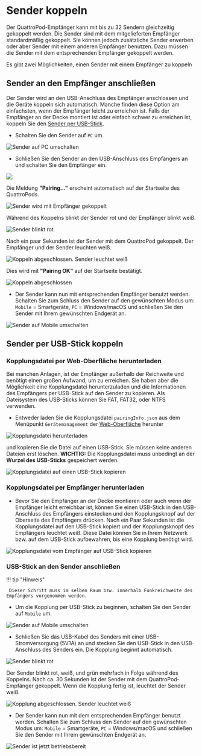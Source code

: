 # Sender koppeln

Der QuattroPod-Empfänger kann mit bis zu 32 Sendern gleichzeitig gekoppelt werden. Die Sender sind mit dem mitgelieferten Empfänger standardmäßig gekoppelt. Sie können jedoch zusätzliche Sender erwerben oder aber Sender mit einem anderen Empfänger benutzen. Dazu müssen die Sender mit dem entsprechenden Empfänger gekoppelt werden.

Es gibt zwei Möglichkeiten, einen Sender mit einem Empfänger zu koppeln

## Sender an den Empfänger anschließen

Der Sender wird an den USB-Anschluss des Empfänger anschlossen und die Geräte koppeln sich automatisch. Manche finden diese Option am einfachsten, wenn der Empfänger leicht zu erreichen ist. Falls der Empfänger an der Decke montiert ist oder einfach schwer zu erreichen ist, koppeln Sie den [Sender per USB-Stick](#sender-per-usb-stick-koppeln).

* Schalten Sie den Sender auf `PC` um. 

![Sender auf PC umschalten](/assets/img/quattropod.mini.tx.pc.jpg)

* Schließen Sie den Sender an den USB-Anschluss des Empfängers an und schalten Sie den Empfänger ein.

![](/assets/img/quattropod.mini.tx.pairing.jpg)

Die Meldung **"Pairing..."** erscheint automatisch auf der Startseite des QuattroPods.

![Sender wird mit Empfänger gekoppelt](/assets/img/Pairing3.jpg)

Während des Koppelns blinkt der Sender rot und der Empfänger blinkt weiß.

![Sender blinkt rot](/assets/img/quattropod.mini.tx.pairing.jpg)

Nach ein paar Sekunden ist der Sender mit dem QuattroPod gekoppelt. Der Empfänger und der Sender leuchten weiß. 

![Koppeln abgeschlossen. Sender leuchtet weiß](/assets/img/quattropod.mini.tx.paired.jpg)

Dies wird mit **"Pairing OK"** auf der Startseite bestätigt.

![Koppeln abgeschlossen](/assets/img/Pairing5.jpg)

* Der Sender kann nun mit entsprechenden Empfänger benutzt werden. Schalten Sie zum Schluss den Sender auf den gewünschten Modus um: `Mobile` = Smartgeräte, `PC` = Windows/macOS und schließen Sie den Sender mit Ihrem gewünschten Endgerät an.

![Sender auf Mobile umschalten](/assets/img/quattropod.mini.tx.mobile.jpg)


## Sender per USB-Stick koppeln

### Kopplungsdatei per Web-Oberfläche herunterladen

Bei manchen Anlagen, ist der Empfänger außerhalb der Reichweite und benötigt einen großen Aufwand, um zu erreichen. Sie haben aber die Möglichkeit eine Kopplungsdatei herunterzuladen und die Informationen des Empfängers per USB-Stick auf den Sender zu kopieren. Als Dateisystem des USB-Sticks können Sie FAT, FAT32, oder NTFS verwenden.

* Entweder laden Sie die Kopplungsdatei `pairingInfo.json` aus dem Menüpunkt `Gerätemanagement` der [Web-Oberfläche](adv.settings.md) herunter 

![Kopplungsdatei herunterladen](/assets/img/Pairing7.png)

und kopieren Sie die Datei auf einen USB-Stick. Sie müssen keine anderen Dateien erst löschen.
**WICHTIG:** Die Kopplungsdatei muss unbedingt an der **Wurzel des USB-Sticks** gespeichert werden. 

![Kopplungsdatei auf einen USB-Stick kopieren](/assets/img/Pairing8.png)

### Kopplungsdatei per Empfänger herunterladen

* Bevor Sie den Empfänger an der Decke montieren oder auch wenn der Empfänger leicht erreichbar ist, können Sie einen USB-Stick in den USB-Anschluss des Empfängers einstecken und den Kopplungsknopf auf der Oberseite des Empfängers drücken. Nach ein Paar Sekunden ist die Kopplungsdatei auf den USB-Stick kopiert und der Kopplungsknopf des Empfängers leuchtet weiß. Diese Datei können Sie in Ihrem Netzwerk bzw. auf dem USB-Stick aufbewahren, bis eine Kopplung benötigt wird.

![Kopplungsdatei vom Empfänger auf USB-Stick kopieren](/assets/img/Pairing9.jpg)

### USB-Stick an den Sender anschließen

!!! tip "Hinweis"

     Dieser Schritt muss im selben Raum bzw. innerhalb Funkreichweite des Empfängers vorgenommen werden.

* Um die Kopplung per USB-Stick zu beginnen, schalten Sie den Sender auf `Mobile` um.

![Sender auf Mobile umschalten](/assets/img/quattropod.mini.tx.mobile.jpg)

* Schließen Sie das USB-Kabel des Senders mit einer USB-Stromversorgung (5V1A) an und stecken Sie den USB-Stick in den USB-Anschluss des Senders ein. Die Kopplung beginnt automatisch. 

![Sender blinkt rot](/assets/img/quattropod.mini.usb.pairing.jpg)

Der Sender blinkt rot, weiß, und grün mehrfach in Folge während des Koppelns. Nach ca. 30 Sekunden ist der Sender mit dem QuattroPod-Empfänger gekoppelt. Wenn díe Kopplung fertig ist, leuchtet  der Sender weiß.

![Kopplung abgeschlossen. Sender leuchtet weiß](/assets/img/quattropod.mini.usb.paired.jpg)

* Der Sender kann nun mit dem entsprechenden Empfänger benutzt werden. Schalten Sie zum Schluss den Sender auf den gewünschten Modus um: `Mobile` = Smartgeräte, `PC` = Windows/macOS und schließen Sie den Sender mit Ihrem gewünschten Endgerät an.

![Sender ist jetzt betriebsbereit](/assets/img/quattropod.mini.tx.mobile.jpg)





